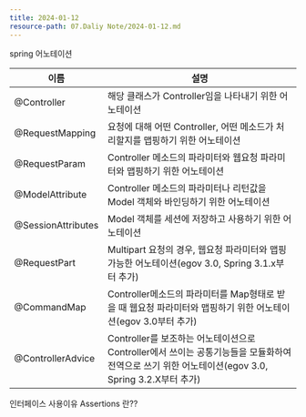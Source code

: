```yaml
---
title: 2024-01-12
resource-path: 07.Daliy Note/2024-01-12.md
---
```

spring 어노테이션

| 이름 | 설명 |
| ---- | ---- |
| @Controller | 해당 클래스가 Controller임을 나타내기 위한 어노테이션 |
| @RequestMapping | 요청에 대해 어떤 Controller, 어떤 메소드가 처리할지를 맵핑하기 위한 어노테이션 |
| @RequestParam | Controller 메소드의 파라미터와 웹요청 파라미터와 맵핑하기 위한 어노테이션 |
| @ModelAttribute | Controller 메소드의 파라미터나 리턴값을 Model 객체와 바인딩하기 위한 어노테이션 |
| @SessionAttributes | Model 객체를 세션에 저장하고 사용하기 위한 어노테이션 |
| @RequestPart | Multipart 요청의 경우, 웹요청 파라미터와 맵핑가능한 어노테이션(egov 3.0, Spring 3.1.x부터 추가) |
| @CommandMap | Controller메소드의 파라미터를 Map형태로 받을 때 웹요청 파라미터와 맵핑하기 위한 어노테이션(egov 3.0부터 추가) |
| @ControllerAdvice | Controller를 보조하는 어노테이션으로 Controller에서 쓰이는 공통기능들을 모듈화하여 전역으로 쓰기 위한 어노테이션(egov 3.0, Spring 3.2.X부터 추가) |



인터페이스 사용이유
Assertions 란??